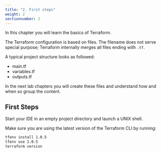 ```yaml
---
title: "2. First steps"
weight: 2
sectionnumber: 2
---
```


In this chapter you will learn the basics of Terraform.

The Terraform configuration is based on files. The filename does not serve special purpose; Terraform internally
merges all files ending with `.tf`.

A typical project structure looks as followed:

* main.tf
* variables.tf
* outputs.tf

In the next lab chapters you will create these files and understand how and when so group the content.


## First Steps

Start your IDE in an empty project directory and launch a UNIX shell.

Make sure you are using the latest version of the Terraform CLI by running:

```bash
tfenv install 1.0.5
tfenv use 1.0.5
terraform version
```
